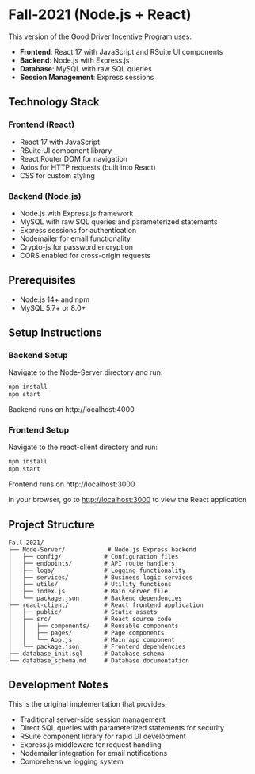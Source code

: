 # Fall-2021 (Node.js + React)

This version of the Good Driver Incentive Program uses:
- **Frontend**: React 17 with JavaScript and RSuite UI components
- **Backend**: Node.js with Express.js
- **Database**: MySQL with raw SQL queries
- **Session Management**: Express sessions

## Technology Stack

### Frontend (React)
- React 17 with JavaScript
- RSuite UI component library
- React Router DOM for navigation
- Axios for HTTP requests (built into React)
- CSS for custom styling

### Backend (Node.js)
- Node.js with Express.js framework
- MySQL with raw SQL queries and parameterized statements
- Express sessions for authentication
- Nodemailer for email functionality
- Crypto-js for password encryption
- CORS enabled for cross-origin requests

## Prerequisites

- Node.js 14+ and npm
- MySQL 5.7+ or 8.0+

## Setup Instructions

### Backend Setup
Navigate to the Node-Server directory and run:
```bash
npm install
npm start
```
Backend runs on http://localhost:4000

### Frontend Setup
Navigate to the react-client directory and run:
```bash
npm install
npm start
```
Frontend runs on http://localhost:3000

In your browser, go to [http://localhost:3000](http://localhost:3000) to view the React application

## Project Structure

```
Fall-2021/
├── Node-Server/            # Node.js Express backend
│   ├── config/            # Configuration files
│   ├── endpoints/         # API route handlers
│   ├── logs/              # Logging functionality
│   ├── services/          # Business logic services
│   ├── utils/             # Utility functions
│   ├── index.js           # Main server file
│   └── package.json       # Backend dependencies
├── react-client/          # React frontend application
│   ├── public/            # Static assets
│   ├── src/               # React source code
│   │   ├── components/    # Reusable components
│   │   ├── pages/         # Page components
│   │   └── App.js         # Main app component
│   └── package.json       # Frontend dependencies
├── database_init.sql      # Database schema
└── database_schema.md     # Database documentation
```

## Development Notes

This is the original implementation that provides:
- Traditional server-side session management
- Direct SQL queries with parameterized statements for security
- RSuite component library for rapid UI development
- Express.js middleware for request handling
- Nodemailer integration for email notifications
- Comprehensive logging system